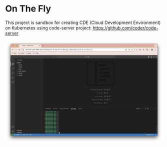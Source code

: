 # On The Fly
This project is sandbox for creating CDE (Cloud Development Environment) on Kubernetes using code-server project: https://github.com/coder/code-server

<p align="center">
  <img src="frontend/src/IDE-screenshot.png?raw=true" width="800" alt="IDE screenshot"/>
</p>
